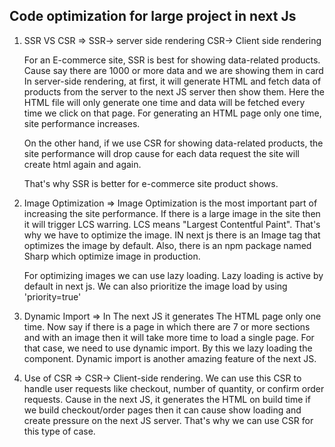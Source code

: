 ## Code optimization for large project in next Js ###

1. SSR VS CSR
=> SSR-> server side rendering
   CSR-> Client side rendering

   For an E-commerce site, SSR is best for showing data-related products.
   Cause say there are 1000 or more data and we are showing them in card
   In server-side rendering, at first, it will generate HTML and fetch data of 
   products from the server to the next JS server then show them. Here the HTML file will
   only generate one time and data will be fetched every time we click on that page.
   For generating an HTML page only one time, site performance increases.

   On the other hand, if we use CSR for showing data-related products, the site performance will
   drop cause for each data request the site will create html again and again.

   That's why SSR is better for e-commerce site product shows.

2. Image Optimization
=> Image Optimization is the most important part of increasing the site performance. If there is a large image in the site then it
   will trigger LCS warring. LCS means "Largest Contentful Paint". That's why we have to optimize the image. IN next js there
   is an Image tag that optimizes the image by default. Also, there is an npm package named Sharp which optimize image in production.

   For optimizing images we can use lazy loading. Lazy loading is active by default in next js. We can also prioritize the image load
   by using 'priority=true'

3. Dynamic Import
=> In The next JS it generates The HTML page only one time. Now say if there is a page in which there are 7 or more sections and with 
   an image then it will take more time to load a single page. For that case, we need to use dynamic import. By this we lazy 
   loading the component. Dynamic import is another amazing feature of the next JS.

4. Use of CSR
=> CSR-> Client-side rendering. We can use this CSR to handle user requests like checkout, number of quantity, or confirm order       
   requests. Cause in the next JS, it generates the HTML on build time if we build checkout/order pages then it can cause show 
   loading and create pressure on the next JS server. That's why we can use CSR for this type of case.